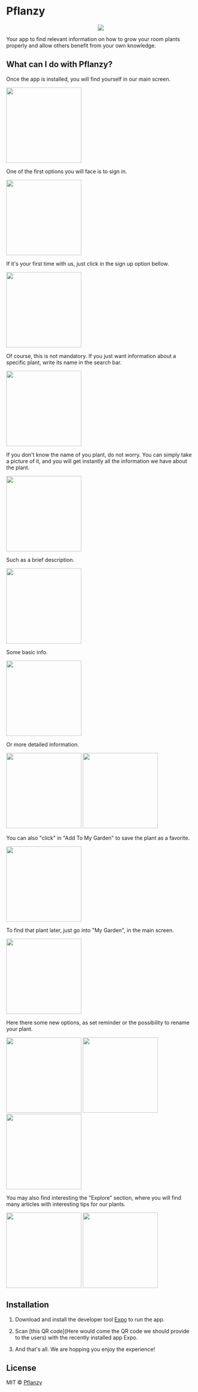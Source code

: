 # Pflanzy

<div style="text-align: center"><img src="https://st.depositphotos.com/1169502/2025/v/450/depositphotos_20257115-stock-illustration-abstract-eco-green-plant-with.jpg" /></div>

Your app to find relevant information on how to grow your room plants properly and allow others benefit from your own knowledge.

## What can I do with Pflanzy?

Once the app is installed, you will find yourself in our main screen.

<img src="demo_pics/main.jpg" width="200px">

One of the first options you will face is to sign in.

<img src="demo_pics/sign-in.jpg" width="200px">

If it's your first time with us, just click in the sign up option bellow.

<img src="demo_pics/sing-up.jpg" width="200px">

Of course, this is not mandatory. If you just want information about a specific plant, write its name in the search bar.

<img src="demo_pics/plant_search.jpg" width="200px">

If you don't know the name of you plant, do not worry. You can simply take a picture of it, and you will get instantly all the information we have about the plant.

<img src="demo_pics/taking_a_pic.jpg" width="200px">

Such as a brief description.

<img src="demo_pics/plant_description.jpg" width="200px">

Some basic info.

<img src="demo_pics/plant_basic_info.jpg" width="200px">

Or more detailed information.

<p float="left">
<img src="demo_pics/plant_details_example_1.jpg" width="200px">

<img src="demo_pics/plant_details_example_3.jpg" width="200px">
</p>

You can also "click" in "Add To My Garden" to save the plant as a favorite.

<img src="demo_pics/individual_plant.jpg" width="200px">

To find that plant later, just go into "My Garden", in the main screen.

<img src="demo_pics/my_garden.jpg" width="200px">

Here there some new options, as set reminder or the possibility to rename your plant.

<p float="left">
<img src="demo_pics/my_plant.jpg" width="200px">

<img src="demo_pics/Set_reminder.jpg" width="200px">

<img src="demo_pics/my_plant_options.jpg" width="200px">
</p>

You may also find interesting the "Explore" section, where you will find many articles with interesting tips for our plants.

<img src="demo_pics/explore.jpg" width="200px">
<img src="demo_pics/explore_article.jpg" width="200px">

## Installation

1. Download and install the developer tool [Expo](https://play.google.com/store/apps/details?id=host.exp.exponent&hl=es) to run the app.

2. Scan [this QR code](Here would come the QR code we should provide to the users) with the recently installed app Expo.

3. And that's all. We are hopping you enjoy the experience!

## License

MIT © [Pflanzy](https://github.com/Pflanzy/Pflanzy-mobile-app/blob/master/license)
